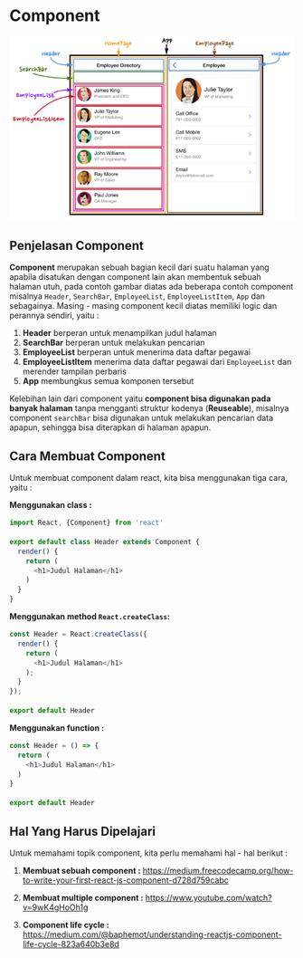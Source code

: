 # Component

![component](component-based.png)

## Penjelasan Component

**Component** merupakan sebuah bagian kecil dari suatu halaman yang apabila disatukan dengan component lain akan membentuk sebuah halaman utuh, pada contoh gambar diatas ada beberapa contoh component misalnya `Header`, `SearchBar`, `EmployeeList`, `EmployeeListItem`, `App` dan sebagainya. Masing - masing component kecil diatas memiliki logic dan perannya sendiri, yaitu :

1.  **Header** berperan untuk menampilkan judul halaman
2.  **SearchBar** berperan untuk melakukan pencarian
3.  **EmployeeList** berperan untuk menerima data daftar pegawai
4.  **EmployeeListItem** menerima data daftar pegawai dari `EmployeeList` dan merender tampilan perbaris
5.  **App** membungkus semua komponen tersebut

Kelebihan lain dari component yaitu **component bisa digunakan pada banyak halaman** tanpa mengganti struktur kodenya (**Reuseable**), misalnya component `searchBar` bisa digunakan untuk melakukan pencarian data apapun, sehingga bisa diterapkan di halaman apapun.

## Cara Membuat Component

Untuk membuat component dalam react, kita bisa menggunakan tiga cara, yaitu :

**Menggunakan class :**

```Javascript
import React, {Component} from 'react'

export default class Header extends Component {
  render() {
    return (
      <h1>Judul Halaman</h1>
    )
  }
}
```

**Menggunakan method `React.createClass`:**

```Javascript
const Header = React.createClass({
  render() {
    return (
      <h1>Judul Halaman</h1>
    );
  }
});

export default Header
```

**Menggunakan function :**

```Javascript
const Header = () => {
  return (
    <h1>Judul Halaman</h1>
  )
}

export default Header
```

## Hal Yang Harus Dipelajari

Untuk memahami topik component, kita perlu memahami hal - hal berikut :

1.  **Membuat sebuah component :**
    https://medium.freecodecamp.org/how-to-write-your-first-react-js-component-d728d759cabc

2.  **Membuat multiple component :** https://www.youtube.com/watch?v=9wK4gHoOh1g
3.  **Component life cycle :** https://medium.com/@baphemot/understanding-reactjs-component-life-cycle-823a640b3e8d
